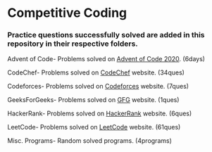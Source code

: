 # Competitive Coding

### Practice questions successfully solved are added in this repository in their respective folders.

Advent of Code- Problems solved on [Advent of Code 2020](https://adventofcode.com/2020/). (6days)

CodeChef- Problems solved on [CodeChef](https://www.codechef.com/practice?itm_medium=navmenu&itm_campaign=practice) website. (34ques)

Codeforces- Problems solved on [Codeforces](https://codeforces.com/problemset) website. (7ques)

GeeksForGeeks- Problems solved on [GFG](https://practice.geeksforgeeks.org/problem-of-the-day) website. (1ques)

HackerRank- Problems solved on [HackerRank](https://www.hackerrank.com/dashboard) website. (6ques)

LeetCode- Problems solved on [LeetCode](https://leetcode.com/problemset/all/) website. (61ques)

Misc. Programs- Random solved programs. (4programs)